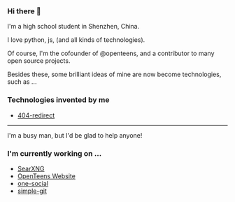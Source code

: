### Hi there 👋

I'm a high school student in Shenzhen, China.

I love python, js, (and all kinds of technologies).

Of course, I'm the cofounder of @openteens, and a contributor to many open source projects.

Besides these, some brilliant ideas of mine are now become technologies, such as ...

### Technologies invented by me
- [404-redirect](https://github.com/berniehuang2008/404-redirect)


---

I'm a busy man, but I'd be glad to help anyone!
### I'm currently working on ...
- [SearXNG](https://github.com/searxng/searxng)
- [OpenTeens Website](https://github.com/openteenscore/openteenscore.github.io)
- [one-social](https://github.com/BernieHuang2008/one-social)
- [simple-git](https://github.com/BernieHuang2008/simple-git)

<!--
**BernieHuang2008/BernieHuang2008** is a ✨ _special_ ✨ repository because its `README.md` (this file) appears on your GitHub profile.

Here are some ideas to get you started:

- 🔭 I’m currently working on ...
- 🌱 I’m currently learning ...
- 👯 I’m looking to collaborate on ...
- 🤔 I’m looking for help with ...
- 💬 Ask me about ...
- 📫 How to reach me: ...
- 😄 Pronouns: ...
- ⚡ Fun fact: ...
-->
